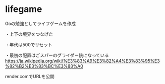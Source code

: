 # lifegame
Goの勉強としてライフゲームを作成

・上下の境界をつなげた

・年代は500でリセット

・最初の配置はごスパーのグライダー銃になっている
https://ja.wikipedia.org/wiki/%E3%83%A9%E3%82%A4%E3%83%95%E3%82%B2%E3%83%BC%E3%83%A0

render.comでURLを公開
